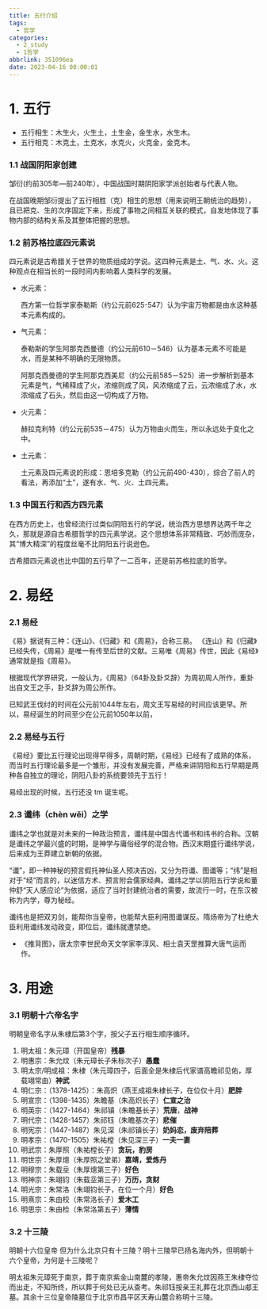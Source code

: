 ```yaml
---
title: 五行介绍
tags:
  - 哲学
categories:
  - 2_study
  - 1哲学
abbrlink: 351096ea
date: 2023-04-16 00:00:01
---
```


# 1. 五行

- 五行相生：木生火，火生土，土生金，金生水，水生木。
- 五行相克：木克土，土克水，水克火，火克金，金克木。

<!-- more -->

### 1.1 战国阴阳家创建

邹衍(约前305年—前240年），中国战国时期阴阳家学派创始者与代表人物。

在战国晚期邹衍提出了五行相胜（克）相生的思想（用来说明王朝统治的趋势），且已把克、生的次序固定下来，形成了事物之间相互关联的模式，自发地体现了事物内部的结构关系及其整体把握的思想。



### 1.2 前苏格拉底四元素说

四元素说是古希腊关于世界的物质组成的学说。这四种元素是土、气、水、火。这种观点在相当长的一段时间内影响着人类科学的发展。

+ 水元素：

  西方第一位哲学家泰勒斯（约公元前625-547）认为宇宙万物都是由水这种基本元素构成的。

+ 气元素：

  泰勒斯的学生阿那克西曼德（约公元前610－546）认为基本元素不可能是水，而是某种不明确的无限物质。

  阿那克西曼德的学生阿那克西美尼（约公元前585－525）进一步解析到基本元素是气，气稀释成了火，浓缩则成了风，风浓缩成了云，云浓缩成了水，水浓缩成了石头，然后由这一切构成了万物。

+ 火元素：

  赫拉克利特（约公元前535－475）认为万物由火而生，所以永远处于变化之中。

+ 土元素：

  土元素及四元素说的形成：恩培多克勒（约公元前490-430），综合了前人的看法，再添加“土”，遂有水、气、火、土四元素。



### 1.3 中国五行和西方四元素

在西方历史上，也曾经流行过类似阴阳五行的学说，统治西方思想界达两千年之久，那就是源自古希腊哲学的四元素学说。这个思想体系非常精致、巧妙而庞杂，其“博大精深”的程度丝毫不比阴阳五行说逊色。

古希腊四元素说也比中国的五行早了一二百年，还是前苏格拉底的哲学。



# 2. 易经

### 2.1 易经

《易》据说有三种：《连山》、《归藏》和《周易》，合称三易。 《连山》和《归藏》已经失传，《周易》是唯一有传至后世的文献。三易唯《周易》传世，因此《易经》通常就是指《周易》。

根据现代学界研究，一般认为，《周易》（64卦及卦爻辞）为周初周人所作，重卦出自文王之手，卦爻辞为周公所作。 

已知武王伐纣的时间在公元前1044年左右，周文王写易经的时间应该更早。所以，易经诞生的时间至少在公元前1050年以前，



### 2.2 易经与五行

《易经》要比五行理论出现得早得多，周朝时期，《易经》已经有了成熟的体系，而当时五行理论最多是一个雏形，并没有发展完善，严格来讲阴阳和五行早期是两种各自独立的理论，阴阳八卦的系统要领先于五行！

易经出现的时候，五行还没 tm 诞生呢。



### 2.3 谶纬（chèn wěi）之学

谶纬之学也就是对未来的一种政治预言，谶纬是中国古代谶书和纬书的合称。汉朝是谶纬之学最兴盛的时期，是神学与庸俗经学的混合物。西汉末期盛行谶纬学说，后来成为王莽建立新朝的依据。

“谶”，即一种神秘的预言假托神仙圣人预决吉凶，又分为符谶、图谶等；“纬”是相对于“经”而言的，以迷信方术、预言附会儒家经典。谶纬之学以阴阳五行学说和董仲舒“天人感应论”为依据，适应了当时封建统治者的需要，故流行一时，在东汉被称为内学，尊为秘经。

谶纬也是把双刃剑，能帮你当皇帝，也能帮大臣利用图谶谋反。隋炀帝为了杜绝大臣利用谶纬发动政变，即位后，谶纬就遭禁绝。

+ 《推背图》，唐太宗李世民命天文学家李淳风、相士袁天罡推算大唐气运而作。



# 3. 用途 

### 3.1 明朝十六帝名字

明朝皇帝名字从朱棣后第3个字，按父子五行相生顺序循环。



1. 明太祖：朱元璋（开国皇帝）**残暴**
2. 明惠宗：朱允炆（朱元璋长子朱标次子）**愚蠢**
3. 明太宗/明成祖：朱棣（朱元璋四子，后面全是朱棣后代家谱高瞻祁见佑，厚载翊常由）**神武**
4. 明仁宗：（1378-1425）：朱高炽（燕王成祖朱棣长子，在位仅十月）**肥胖**
5. 明宣宗：（1398-1435）朱瞻基（朱高炽长子）**仁宣之治**
6. 明英宗：（1427-1464）朱祁镇（朱瞻基长子）**荒唐**，**战神**
7. 明代宗：（1428-1457）朱祁钰（朱瞻基次子）**悲催**
8. 明宪宗：（1447-1487）朱见深（朱祁镇长子）**奶妈恋，废弃陪葬**
9. 明孝宗：（1470-1505）朱祐樘（朱见深三子）**一夫一妻**
10. 明武宗：朱厚照（朱祐樘长子）**贪玩，豹房**
11. 明世宗：朱厚熜（朱厚照之堂弟）**嘉靖，爱炼丹**
12. 明穆宗：朱载坖（朱厚熜第三子）**好色**
13. 明神宗：朱翊钧（朱载坖第三子）**万历，贪财**
14. 明光宗：朱常洛（朱翊钧长子，在位一个月）**好色**
15. 明熹宗：朱由校（朱常洛长子）**爱木工**
16. 明思宗：朱由检（朱常洛第五子）**薄情**



### 3.2 十三陵

明朝十六位皇帝 但为什么北京只有十三陵？明十三陵早已扬名海内外，但明朝十六个皇帝，为何是十三陵呢？

明太祖朱元璋死于南京，葬于南京紫金山南麓的孝陵，惠帝朱允炆因燕王朱棣夺位而出走，不知所终，所以葬于何处已无从查考。朱祁钰按亲王礼葬在北京西山郕王墓。其余十三位皇帝陵墓位于北京市昌平区天寿山麓合称明十三陵。

